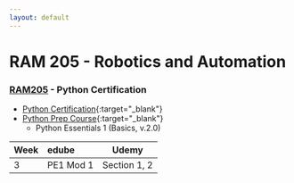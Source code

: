 ```yaml
---
layout: default
---
```


# RAM 205 - Robotics and Automation

### [RAM205](../) - Python Certification

- [Python Certification](https://pythoninstitute.org/certification/pcep-certification-entry-level/){:target="_blank"}
- [Python Prep Course](https://edube.org/study#){:target="_blank"}
    - Python Essentials 1 (Basics, v.2.0)

| Week  | edube| Udemy     |
| :------------- | :------------- | :----------: |
|  3  | PE1 Mod 1  | Section 1, 2 |





